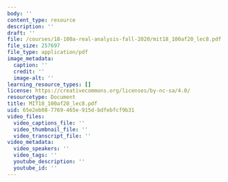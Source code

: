 ```yaml
---
body: ''
content_type: resource
description: ''
draft: ''
file: /courses/18-100a-real-analysis-fall-2020/mit18_100af20_lec8.pdf
file_size: 257697
file_type: application/pdf
image_metadata:
  caption: ''
  credit: ''
  image-alt: ''
learning_resource_types: []
license: https://creativecommons.org/licenses/by-nc-sa/4.0/
resourcetype: Document
title: MIT18_100af20_lec8.pdf
uid: 65e2eb08-7769-465e-915d-bdfebfcf9b31
video_files:
  video_captions_file: ''
  video_thumbnail_file: ''
  video_transcript_file: ''
video_metadata:
  video_speakers: ''
  video_tags: ''
  youtube_description: ''
  youtube_id: ''
---
```

